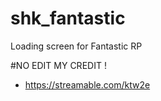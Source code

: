 # shk_fantastic
Loading screen for Fantastic RP

#NO EDIT MY CREDIT !
- https://streamable.com/ktw2e
